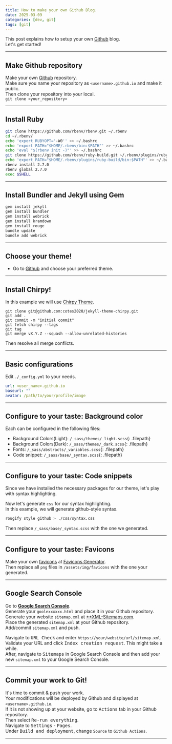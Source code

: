 ```yaml
---
title: How to make your own Github Blog.
date: 2025-03-09
categories: [dev, git]
tags: [git]
---
```


This post explains how to setup your own [Github](https://github.com) blog.  
Let's get started!  

-------------
## Make Github repository
Make your own [Github](https://github.com) repository.  
Make sure you name your repository as `<username>.github.io` and make it public.  
Then clone your repository into your local.  
`git clone <your_repository>`

---------------------
## Install Ruby
```bash
git clone https://github.com/rbenv/rbenv.git ~/.rbenv
cd ~/.rbenv/
echo 'export RUBYOPT='-W0'' >> ~/.bashrc
echo 'export PATH="$HOME/.rbenv/bin:$PATH"' >> ~/.bashrc
echo 'eval "$(rbenv init -)"' >> ~/.bashrc
git clone https://github.com/rbenv/ruby-build.git ~/.rbenv/plugins/ruby-build
echo 'export PATH="$HOME/.rbenv/plugins/ruby-build/bin:$PATH"' >> ~/.bashrc
rbenv install 2.7.0
rbenv global 2.7.0
exec $SHELL
```
---------------------
## Install Bundler and Jekyll using Gem
```bash
gem install jekyll
gem install bundler 
gem install webrick
gem install kramdown
gem install rouge
bundle update
bundle add webrick
```
---------------------

## Choose your theme!
- Go to [Github](https://github.com/topics/jekyll-theme) and choose your preferred theme.

---------------------

## Install Chirpy!
In this example we will use [Chirpy Theme](https://github.com/cotes2020/jekyll-theme-chirp). 

```git
git clone git@github.com:cotes2020/jekyll-theme-chirpy.git
git add .
git commit -m "initial commit"
git fetch chirpy --tags
git tag
git merge vX.Y.Z --squash --allow-unrelated-histories
```
Then resolve all merge conflicts.

---------------------
## Basic configurations
Edit `./_config.yml` to your needs.  
```yml
url: <user_name>.github.io
baseurl: ""
avatar: /path/to/your/profile/image
```
---------------------
## Configure to your taste: Background color
Each can be configured in the following files:
- Background Colors(Light): `/_sass/themes/_light.scss`{: .filepath}
- Background Colors(Dark): `/_sass/themes/_dark.scss`{: .filepath}
- Fonts: `/_sass/abstracts/_variables.scss`{: .filepath}
- Code snippet: `/_sass/base/_syntax.scss`{: .filepath}

---------------------
## Configure to your taste: Code snippets

Since we have installed the necessary packages for our theme, let's play with syntax highlighting.

Now let's generate `css` for our syntax highlighting.  
In this example, we will generate github-style syntax.  
```bash
rougify style github > ./css/syntax.css
```
Then replace `/_sass/base/_syntax.scss` with the one we generated.

---------------------
## Configure to your taste: Favicons
Make your own [favicons](https://www.favicon-generator.org/about/) at [Favicons Generator](https://www.favicon-generator.org/).  
Then replace all `png` files in `/assets/img/favicons` with the one your generated.

---------------------
## Google Search Console
Go to [**Google Search Console**](https://search.google.com/search-console/about).  
Generate your `goolexxxxxx.html` and place it in your Github repository.  
Generate your website `sitemap.xml` at [**XML-Sitemaps.com](https://xml-sitemaps.com).  
Place the generated `sitemap.xml` at your Github repository.  
Add/commit `sitemap.xml` and push.  

Navigate to <kbd>URL Check</kbd> and enter `https://your/website/url/sitemap.xml`.  
Validate your URL and click <kbd>Index creation request</kbd>. This might take a while.  
After, navigate to <kbd>Sitemaps</kbd> in Google Search Console and then add your new `sitemap.xml` to your Google Search Console.

---------------------
## Commit your work to Git!
It's time to commit & push your work.  
Your modifications will be deployed by Github and displayed at `<username>.github.io`.  
If it is not showing up at your website, go to <kbd>Actions</kbd> tab in your Github repository.  
Then select <kbd>Re-run everything</kbd>.  
Navigate to <kbd>Settings</kbd> - <kbd>Pages</kbd>.  
Under <kbd>Build and deployment</kbd>, change `Source` to `Github Actions`.  


---------------------

